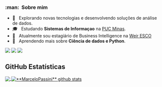 <h3> :man: &nbsp;Sobre mim </h3>

- 🤔 &nbsp; Explorando novas tecnologias e desenvolvendo soluções de análise de dados.
- 🎓 &nbsp; Estudando **Sistemas de Informaçao** na <a href="https://www.pucminas.br">PUC Minas</a>.
- 💼 &nbsp; Atualmente sou estagiário de Business Intelligence na  <a href="[(https://www.global.weir/pt-BR/brands/esco/)]">Weir ESCO</a>
- 🌱 &nbsp; Aprendendo mais sobre **Ciência de dados e Python**.

<p align="left">
  <a href="#" alt="Gmail">
  <img src="https://img.shields.io/badge/-Gmail-FF0000?style=flat-square&labelColor=FF0000&logo=gmail&logoColor=white&link=mailto:marcelinhopassini@gmail.com" /></a>

  <a href="#" alt="Linkedin">
  <img src="https://img.shields.io/badge/-Linkedin-0e76a8?style=flat-square&logo=Linkedin&logoColor=white&link=[LINK-DO-SEU-LINKEDIN](https://www.linkedin.com/in/marcelo-passini-0691a3273/)" /></a>
  
  <a href="#" alt="Instagram">
  <img src="https://img.shields.io/badge/-Instagram-DF0174?style=flat-square&labelColor=DF0174&logo=instagram&logoColor=white&link=[LINK-DO-SEU-INSTAGRAM](https://www.instagram.com/marcelo_passini/)"/></a>
</p>  

## **GitHub Estatísticas**

<a href="https://github.com/MarceloPassini">
  <img align="center" src="https://github-readme-stats.vercel.app/api/top-langs/?username=MarceloPassini&theme=dracula&hide_langs_below=1" />
</a>

<a href="https://github.com/MarceloPassini">
 <img align="center" src="https://github-readme-stats.vercel.app/api?username=MarceloPassini&show_icons=true&theme=dracula&line_height=27" alt="**MarceloPassini** github stats"/>
</a>
